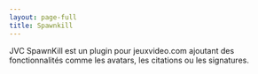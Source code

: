 ```yaml
---
layout: page-full
title: Spawnkill
---
```

JVC SpawnKill est un plugin pour jeuxvideo.com ajoutant des fonctionnalités comme les avatars, les citations ou les signatures.
